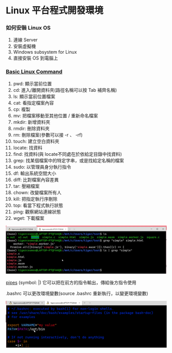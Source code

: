 # Linux 平台程式開發環境

### 如何安裝 Linux OS

1. 連線 Server
2. 安裝虛擬機
3. Windows subsystem for Linux
4. 直接安裝 OS 到電腦上

### [Basic Linux Command](https://www.hostinger.com/tutorials/linux-commands)

1. pwd: 顯示當前位置
2. cd: 進入/離開資料夾(路徑名稱可以按 Tab 補齊名稱)
3. ls: 顯示當前位置檔案
4. cat: 看指定檔案內容
5. cp: 複製
6. mv: 把檔案移動至其他位置 / 重新命名檔案
7. mkdir: 新增資料夾
8. rmdir: 刪除資料夾
9. rm: 刪除檔案(參數可以接 -r 、 -rf)
10. touch: 建立空白資料夾
11. locate: 找資料
12. find: 找資料(與 locate不同處在於依給定目錄中找資料)
13. grep: 找某個檔案中的特定字串，或是找給定名稱的檔案
14. sudo: 以管理員身分執行指令
15. df: 輸出系統空間大小
16. diff: 比對檔案內容差異
17. tar: 壓縮檔案
18. chown: 改變檔案所有人
19. kill: 把指定執行序刪除
20. top: 看當下程式執行狀態
21. ping: 觀察網站連線狀態
22. wget: 下載檔案

![grep](<../../.gitbook/assets/image (4).png>)

[pipes](https://thoughtbot.com/blog/input-output-redirection-in-the-shell#pipes) (symbol: |) 它可以把在前方的指令輸出，傳給後方指令使用&#x20;

.bashrc 可以更改環境變數(source .bashrc 重新執行，以變更環境變數)

![.bashrc](<../../.gitbook/assets/image (5).png>)
